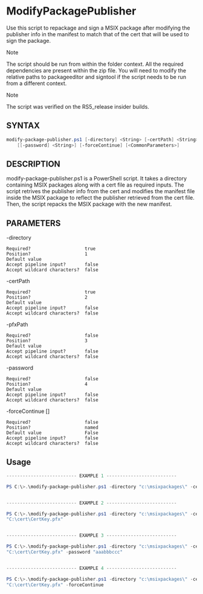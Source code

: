 # ModifyPackagePublisher

Use this script to repackage and sign a MSIX package after modifying the publisher info in the manifest to match
that of the cert that will be used to sign the package.

> [!NOTE]
> The script should be run from within the folder context. All the required dependencies are present within
the zip file. You will need to modify the relative paths to packageeditor and signtool if the script needs to be run from a different context.

> [!NOTE]
> The script was verified on the RS5_release insider builds.

## SYNTAX

```ps1
modify-package-publisher.ps1 [-directory] <String> [-certPath] <String> [[-pfxPath] <String>]
    [[-password] <String>] [-forceContinue] [<CommonParameters>]
```

## DESCRIPTION

modify-package-publisher.ps1 is a PowerShell script. It takes a directory containing MSIX packages along with a cert file as
required inputs. The script retrives the publisher info from the cert and modifies the manifest file inside the
MSIX package to reflect the publisher retrieved from the cert file. Then, the script repacks the MSIX package with
the new manifest.


## PARAMETERS
-directory <String>

    Required?                    true
    Position?                    1
    Default value
    Accept pipeline input?       false
    Accept wildcard characters?  false

-certPath <String>

    Required?                    true
    Position?                    2
    Default value
    Accept pipeline input?       false
    Accept wildcard characters?  false

-pfxPath <String>

    Required?                    false
    Position?                    3
    Default value
    Accept pipeline input?       false
    Accept wildcard characters?  false

-password <String>

    Required?                    false
    Position?                    4
    Default value
    Accept pipeline input?       false
    Accept wildcard characters?  false

-forceContinue [<SwitchParameter>]

    Required?                    false
    Position?                    named
    Default value                False
    Accept pipeline input?       false
    Accept wildcard characters?  false

## Usage
``` PowerShell
-------------------------- EXAMPLE 1 --------------------------

PS C:\>.\modify-package-publisher.ps1 -directory "c:\msixpackages\" -certPath "C:\cert\mycert.cer"


-------------------------- EXAMPLE 2 --------------------------

PS C:\>.\modify-package-publisher.ps1 -directory "c:\msixpackages\" -certPath "C:\cert\mycert.cer" -pfxPath
"C:\cert\CertKey.pfx"


-------------------------- EXAMPLE 3 --------------------------

PS C:\>.\modify-package-publisher.ps1 -directory "c:\msixpackages\" -certPath "C:\cert\mycert.cer" -pfxPath
"C:\cert\CertKey.pfx" -password "aaabbbccc"


-------------------------- EXAMPLE 4 --------------------------

PS C:\>.\modify-package-publisher.ps1 -directory "c:\msixpackages\" -certPath "C:\cert\mycert.cer" -pfxPath
"C:\cert\CertKey.pfx" -forceContinue
  ```
